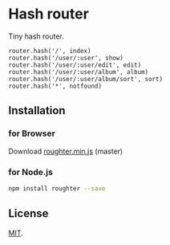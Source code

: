 
# Hash router

Tiny hash router.

```
router.hash('/', index)
router.hash('/user/:user', show)
router.hash('/user/:user/edit', edit)
router.hash('/user/:user/album', album)
router.hash('/user/:user/album/sort', sort)
router.hash('*', notfound)
```



## Installation

### for Browser

Download [roughter.min.js](https://raw.githubusercontent.com/jumilla/riot-dispatcher/master/dist/node-roughter.min.js) (master)

### for Node.js

```sh
npm install roughter --save
```



## License

[MIT](http://opensource.org/licenses/MIT).
